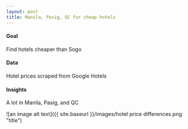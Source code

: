 ```yaml
---
layout: post
title: Manila, Pasig, QC for cheap hotels
---
```


#### Goal
Find hotels cheaper than Sogo
#### Data
Hotel prices scraped from Google Hotels
#### Insights
A lot in Manila, Pasig, and QC

![an image alt text]({{ site.baseurl }}/images/hotel price differences.png "title")
